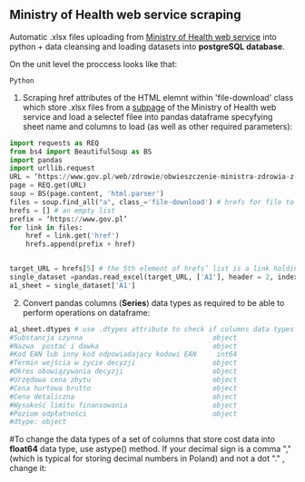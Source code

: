 ## Ministry of Health web service scraping

Automatic .xlsx files uploading from [Ministry of Health web service](https://www.gov.pl/web/zdrowie/obwieszczenia-ministra-zdrowia-lista-lekow-refundowanych) into python + data cleansing and loading datasets into **postgreSQL database**.

On the unit level the proccess looks like that:

`Python`

1. Scraping href attributes of the HTML <a> elemnt within 'file-download' class which store .xlsx files from a [subpage](https://www.gov.pl/web/zdrowie/obwieszczenie-ministra-zdrowia-z-dnia-18-lutego-2020-r-w-sprawie-wykazu-refundowanych-lekow-srodkow-spozywczych-specjalnego-przeznaczenia-zywieniowego-oraz-wyrobow-medycznych-na-1-marca-2020-r) of the Ministry of Health web service and load a selectef filee into pandas dataframe specyfying sheet name and columns to load (as well as other required parameters):


````python
import requests as REQ
from bs4 import BeautifulSoup as BS
import pandas
import urllib.request
URL = ‘https://www.gov.pl/web/zdrowie/obwieszczenie-ministra-zdrowia-z-dnia-18-lutego-2020-r-w-sprawie-wykazu-refundowanych-lekow-srodkow-spozywczych-specjalnego-przeznaczenia-zywieniowego-oraz-wyrobow-medycznych-na-1-marca-2020-r’
page = REQ.get(URL)
soup = BS(page.content, 'html.parser')
files = soup.find_all("a", class_='file-download') # hrefs for file to be downloaded are located within <a> elemnt of file-download class 
hrefs = [] # an empty list 
prefix = ‘https://www.gov.pl’
for link in files:
	href = link.get('href')
	hrefs.append(prefix + href)


target_URL = hrefs[5] # the 5th element of hrefs’ list is a link holding a target file.
single_dataset =pandas.read_excel(target_URL, ['A1'], header = 2, index_col = 0, usecols = [0,1,2,4,5,6,8,9,10,11,14]) # loading an 'A1' sheet as a pandas.dataframe object within a dict
a1_sheet = single_dataset['A1']

````
2. Convert pandas columns (**Series**) data types as required to be able to perform operations on dataframe:
```python
a1_sheet.dtypes # use .dtypes attribute to check if columns data types are correct
#Substancja czynna                                object
#Nazwa  postać i dawka                            object
#Kod EAN lub inny kod odpowiadający kodowi EAN     int64
#Termin wejścia w życie decyzji                   object
#Okres obowiązywania decyzji                      object
#Urzędowa cena zbytu                              object
#Cena hurtowa brutto                              object
#Cena detaliczna                                  object
#Wysokość limitu finansowania                     object
#Poziom odpłatności                               object
#dtype: object
`````
#To change the data types of a set of columns that store cost data into **float64** data type, use astype() method. If your decimal sign is a comma "," (which is typical for storing decimal numbers in Poland) and not a dot "." , change it:

```python



````


